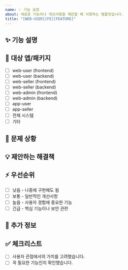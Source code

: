 ```yaml
---
name: ✨ 기능 요청
about: 새로운 기능이나 개선사항을 제안할 때 사용하는 템플릿입니다.
title: "[WEB-USER][FE][FEATURE]"
---
```


<!-- [WEB-USER] [WEB-SELLER] [WEB-ADMIN] [APP-USER] [APP-SELLER] [ALL] [OTHER] -->
<!-- [FE] [BE] -->
<!-- [TASK] [BUG] [FEATURE] [CHORE] [DOCUMENTATION] [FIX] [REFACTOR] [REMOVE] [UI] [QUESTION]-->

## ✨ 기능 설명

<!-- 제안하는 기능에 대한 명확하고 간결한 설명을 작성해주세요. -->

## 🎯 대상 앱/패키지

<!-- 해당하는 항목에 x를 표시해주세요 -->

- [ ] web-user (frontend)
- [ ] web-user (backend)
- [ ] web-seller (frontend)
- [ ] web-seller (backend)
- [ ] web-admin (frontend)
- [ ] web-admin (backend)
- [ ] app-user
- [ ] app-seller
- [ ] 전체 시스템
- [ ] 기타

## 🤔 문제 상황

<!-- 이 기능이 해결하고자 하는 문제나 개선하고자 하는 점을 설명해주세요. -->

## 💡 제안하는 해결책

<!-- 구체적인 해결 방안이나 구현 아이디어를 설명해주세요. -->

## ⚡ 우선순위

<!-- 이 기능의 우선순위를 선택해주세요. -->

- [ ] 낮음 - 나중에 구현해도 됨
- [ ] 보통 - 일반적인 개선사항
- [ ] 높음 - 사용자 경험에 중요한 기능
- [ ] 긴급 - 핵심 기능이나 보안 관련

## 📝 추가 정보

<!-- 기능과 관련된 추가 정보, 참고 자료, 스크린샷 등을 첨부해주세요. -->

## ✅ 체크리스트

<!-- 다음 사항들을 확인해주세요 -->

- [ ] 사용자 관점에서의 가치를 고려했습니다.
- [ ] 꼭 필요한 기능인지 확인했습니다.
